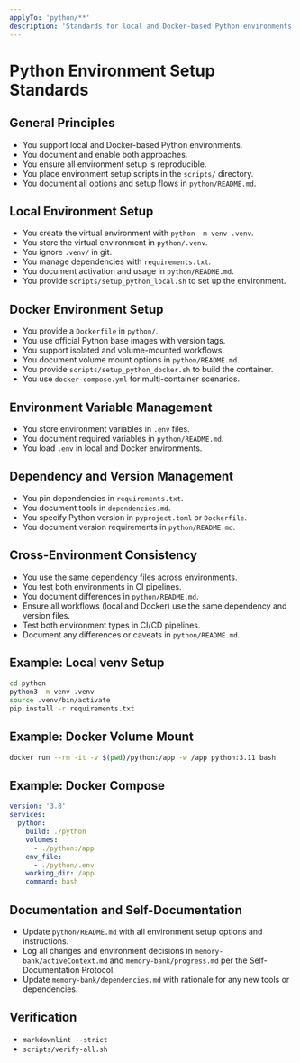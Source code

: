 ```yaml
---
applyTo: 'python/**'
description: 'Standards for local and Docker-based Python environments'
---
```


# Python Environment Setup Standards

## General Principles

- You support local and Docker-based Python environments.
- You document and enable both approaches.
- You ensure all environment setup is reproducible.
- You place environment setup scripts in the `scripts/` directory.
- You document all options and setup flows in `python/README.md`.

## Local Environment Setup

- You create the virtual environment with `python -m venv .venv`.
- You store the virtual environment in `python/.venv`.
- You ignore `.venv/` in git.
- You manage dependencies with `requirements.txt`.
- You document activation and usage in `python/README.md`.
- You provide `scripts/setup_python_local.sh` to set up the environment.

## Docker Environment Setup

- You provide a `Dockerfile` in `python/`.
- You use official Python base images with version tags.
- You support isolated and volume-mounted workflows.
- You document volume mount options in `python/README.md`.
- You provide `scripts/setup_python_docker.sh` to build the container.
- You use `docker-compose.yml` for multi-container scenarios.

## Environment Variable Management

- You store environment variables in `.env` files.
- You document required variables in `python/README.md`.
- You load `.env` in local and Docker environments.

## Dependency and Version Management

- You pin dependencies in `requirements.txt`.
- You document tools in `dependencies.md`.
- You specify Python version in `pyproject.toml` or `Dockerfile`.
- You document version requirements in `python/README.md`.

## Cross-Environment Consistency

- You use the same dependency files across environments.
- You test both environments in CI pipelines.
- You document differences in `python/README.md`.
- Ensure all workflows (local and Docker) use the same dependency and version files.
- Test both environment types in CI/CD pipelines.
- Document any differences or caveats in `python/README.md`.

## Example: Local venv Setup

```bash
cd python
python3 -m venv .venv
source .venv/bin/activate
pip install -r requirements.txt
```

## Example: Docker Volume Mount

```bash
docker run --rm -it -v $(pwd)/python:/app -w /app python:3.11 bash
```

## Example: Docker Compose

```yaml
version: '3.8'
services:
  python:
    build: ./python
    volumes:
      - ./python:/app
    env_file:
      - ./python/.env
    working_dir: /app
    command: bash
```

## Documentation and Self-Documentation

- Update `python/README.md` with all environment setup options and instructions.
- Log all changes and environment decisions in `memory-bank/activeContext.md` and `memory-bank/progress.md` per the Self-Documentation Protocol.
- Update `memory-bank/dependencies.md` with rationale for any new tools or dependencies.

## Verification

- `markdownlint --strict`
- `scripts/verify-all.sh`

